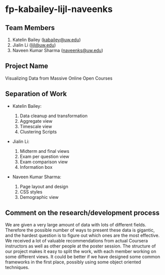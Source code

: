 fp-kabailey-lijl-naveenks
=========================

## Team Members

1. Katelin Bailey (kabailey@uw.edu)
2. Jialin Li (lijl@uw.edu)
3. Naveen Kumar Sharma (naveenks@uw.edu)

## Project Name

Visualizing Data from Massive Online Open Courses

## Separation of Work

- Katelin Bailey:
  1. Data cleanup and transformation
  2. Aggregate view
  3. Timescale view
  4. Clustering Scripts

- Jialin Li:
  1. Midterm and final views
  2. Exam per question view
  3. Exam comparison view
  4. Information box

- Naveen Kumar Sharma:
  1. Page layout and design
  2. CSS styles
  3. Demographic view

## Comment on the research/development process

We are given a very large amount of data with lots of different fields.
Therefore the possible number of ways to present these data is gigantic,
and the hardest question is to figure out which ones are the most
effective. We received a lot of valuable recommendations from actual
Coursera instructors as well as other people at the poster session. The
structure of our project makes it easy to split the work, with each
member working on some different views. It could be better if we have
designed some common frameworks in the first place, possibly using some
object oriented techniques.

